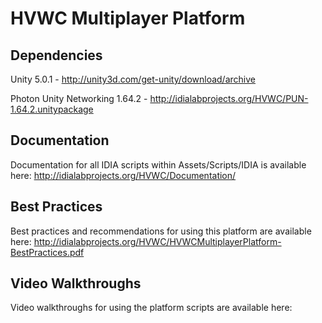 HVWC Multiplayer Platform
=========================

Dependencies
------------

Unity 5.0.1 - http://unity3d.com/get-unity/download/archive

Photon Unity Networking 1.64.2 - http://idialabprojects.org/HVWC/PUN-1.64.2.unitypackage

Documentation
-------------

Documentation for all IDIA scripts within Assets/Scripts/IDIA is available here: 
http://idialabprojects.org/HVWC/Documentation/

Best Practices
--------------

Best practices and recommendations for using this platform are available here:
http://idialabprojects.org/HVWC/HVWCMultiplayerPlatform-BestPractices.pdf

Video Walkthroughs
------------------

Video walkthroughs for using the platform scripts are available here:

